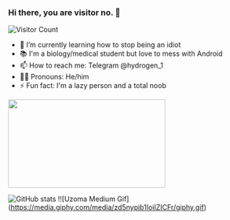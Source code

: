 ### Hi there, you are visitor no. 👋
![Visitor Count](https://profile-counter.glitch.me/{raman047}/count.svg)

- 🌱 I’m currently learning how to stop being an idiot
- 📚 I'm a biology/medical student but love to mess with Android
- 📫 How to reach me: Telegram @hydrogen_1
- 🙍‍♂️ Pronouns: He/him
- ⚡ Fun fact: I'm a lazy person and a total noob

<div align="left">
    <img src="https://media.giphy.com/media/zd5nypib1IoiIZICFr/giphy.gif" width="320" height="180"/>
</div>

![GitHub stats](https://github-readme-stats.vercel.app/api?username=raman047&show_icons=true&theme=tokyonight)
!![Uzoma Medium Gif] (https://media.giphy.com/media/zd5nypib1IoiIZICFr/giphy.gif)
